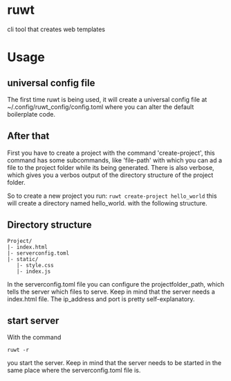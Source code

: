 # ruwt
cli tool that creates web templates

# Usage

## universal config file
The first time ruwt is being used, it will create a universal config file at ~/.config/ruwt_config/config.toml where you can alter the default boilerplate code.

## After that
First you have to create a project with the command 'create-project', this command has some subcommands, like 'file-path' with which you can ad a file to the project folder while its being generated. There is also verbose, which gives you a verbos output of the directory structure of the project folder.

So to create a new project you run:
```ruwt create-project hello_world```
this will create a directory named hello_world.
with the following structure.

## Directory structure
```
Project/
|- index.html
|- serverconfig.toml
|- static/
   |- style.css
   |- index.js
```

In the serverconfig.toml file you can configure the projectfolder_path, which tells the server which files to serve. Keep in mind that the server needs a index.html file.
The ip_address and port is pretty self-explanatory.

## start server
With the command
```
ruwt -r
```
you start the server.
Keep in mind that the server needs to be started in the same place where the serverconfig.toml file is.
